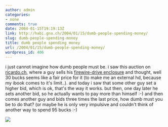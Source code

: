 ```yaml
---
author: admin
categories:
- none
comments: true
date: 2004-01-15T19:19:13Z
link: http://habi.gna.ch/2004/01/15/dumb-people-spending-money/
slug: dumb-people-spending-money
title: dumb people spending money
url: /2004/01/15/dumb-people-spending-money/
wordpress_id: 406
---
```


i just cannot imagine how dumb people must be.
i saw this auction on [ricardo.ch](http://www.ricardo.ch/), where a guy sells his [firewire-drive enclosure](http://www.ricardo.ch/cgi-bin/auk?cmd=viewlot;lotid=308459130;) and thought, well 30 bucks seems like a fair price for it  (to make me an external hd, because my ibook comes to it's limit..).
and today i saw that some other guy set a higher bid, which is ok, that's the way it works. but then, one day later he sets another bid, so he actually wants to pay more than himself :-)
and then comes another guy and bids three times the last price, how dumb must you be to do that? (or maybe he is only very impulsive and couldn't think of another way to spend 95 bucks :-)

[![](http://habi.gna.ch/blog/images/ricardo-tm.jpg)](http://habi.gna.ch/blog/images/ricardo.jpg)
